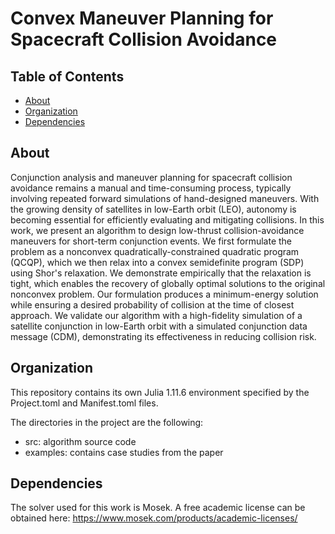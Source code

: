 # Convex Maneuver Planning for Spacecraft Collision Avoidance

## Table of Contents
- [About](#about)
- [Organization](#organization)
- [Dependencies](#dependecies)

## About
Conjunction analysis and maneuver planning for spacecraft collision avoidance remains a manual and time-consuming process, typically involving repeated forward simulations of hand-designed maneuvers. With the growing density of satellites in low-Earth orbit (LEO), autonomy is becoming essential for efficiently evaluating and mitigating collisions. 
In this work, we present an algorithm to design low-thrust collision-avoidance maneuvers for short-term conjunction events. We first formulate the problem as a nonconvex quadratically-constrained quadratic program (QCQP), which we then relax into a convex semidefinite program (SDP) using Shor's relaxation. We demonstrate empirically that the relaxation is tight,  which enables the recovery of globally optimal solutions to the original nonconvex problem. Our formulation produces a minimum-energy solution while ensuring a desired probability of collision at the time of closest approach. We validate our algorithm with a high-fidelity simulation of a satellite conjunction in low-Earth orbit with a simulated conjunction data message (CDM), demonstrating its effectiveness in reducing collision risk. 

## Organization
This repository contains its own Julia 1.11.6 environment specified by the Project.toml and Manifest.toml files. 

The directories in the project are the following: 
- src: algorithm source code
- examples: contains case studies from the paper

## Dependencies
The solver used for this work is Mosek. A free academic license can be obtained here: https://www.mosek.com/products/academic-licenses/